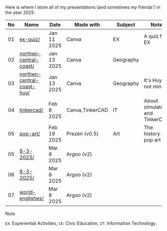 Here is where I store all of my presentations (and sometimes my friends') in the year 2025:

| No  | Name                                                        | Date        | Made with     | Subject     | Note                            |
| :-: | ----------------------------------------------------------- | ----------- | ------------- | ----------- | ------------------------------- |
| 01  | [ex-quiz/](./2025/ex-quiz)                                  | Jan 11 2025 | Canva         | EX          | A quiz for EX                   |
| 02  | [northen-central-coast/](./2025/northen-central-coast)      | Jan 13 2025 | Canva         | Geography   |                                 |
| 03  |[northen-central-coast-huy/](./2025/northen-central-coast-huy)|Jan 13 2025 | Canva         | Geography   | It's Huy's, not mine:)          |
| 04  | [tinkercad/](./2025/tinkercad)                              | Feb 8 2025  |Canva,TinkerCAD| IT          | About simulators and TinkerCAD  |
| 05  | [pop-art/](./2025/pop-art)                                  | Feb 19 2025 | Prezen (v0.5) | Art         | The history of pop art          |
| 05  | [8-3-2025/](./2025/8-3-2025)                                | Mar 8 2025  | Argoo (v2)    |             |                                 |
| 06  | [8-3-2025/](./2025/8-3-2025)                                | Mar 8 2025  | Argoo (v2)    |             |                                 |
| 07  | [world-englishes/](./2025/world-englishes)                                | Mar 8 2025  | Argoo (v2)    |             |                                 |

> [!NOTE]
> `EX`: Experiential Activities, `CE`: Civic Education, `IT`: Information Technology.
